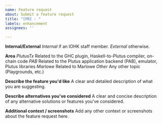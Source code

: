 ```yaml
---
name: Feature request
about: Submit a feature request
title: "[FR] - "
labels: enhancement
assignees: ''

---
```


**Internal/External**
*Internal*   if an IOHK staff member.
*External*   otherwise.

**Area**
*PlutusTx*    Related to the GHC plugin, Haskell-to-Plutus compiler, on-chain code
*PAB*    Related to the Plutus application backend (PAB), emulator, Plutus libraries
*Marlowe* Related to Marlowe
*Other*   Any other topic (Playgrounds, etc.)

**Describe the feature you'd like**
A clear and detailed description of what you are suggesting.

**Describe alternatives you've considered**
A clear and concise description of any alternative solutions or features you've considered.

**Additional context / screenshots**
Add any other context or screenshots about the feature request here.
